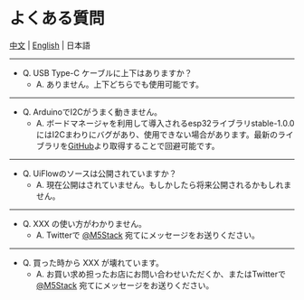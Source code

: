 # よくある質問

[中文](/zh_CN/faq)  | [English](/en/faq) | 日本語

---

- Q. USB Type-C ケーブルに上下はありますか？
  - A. ありません。上下どちらでも使用可能です。

---

- Q. ArduinoでI2Cがうまく動きません。
  - A. ボードマネージャを利用して導入されるesp32ライブラリstable-1.0.0にはI2Cまわりにバグがあり、使用できない場合があります。最新のライブラリを[GitHub](https://github.com/espressif/arduino-esp32)より取得することで回避可能です。

---

- Q. UiFlowのソースは公開されていますか？
  - A. 現在公開はされていません。もしかしたら将来公開されるかもしれません。

---

- Q. XXX の使い方がわかりません。
  - A. Twitterで [@M5Stack](https://twitter.com/M5Stack) 宛てにメッセージをお送りください。

---

- Q. 買った時から XXX が壊れています。
  - A. お買い求め担ったお店にお問い合わせいただくか、またはTwitterで [@M5Stack](https://twitter.com/M5Stack) 宛てにメッセージをお送りください。